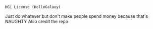 ``` HGL License (HelloGalaxy) ```

Just do whatever but don't make people spend money because that's NAUGHTY
Also credit the repo
